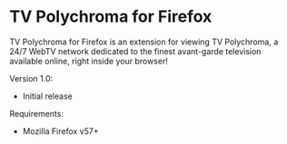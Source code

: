 # TV Polychroma for Firefox
TV Polychroma for Firefox is an extension for viewing TV Polychroma, a 24/7 WebTV network dedicated to the finest avant-garde television available online, right inside your browser!

Version 1.0:
- Initial release

Requirements:
- Mozilla Firefox v57+
